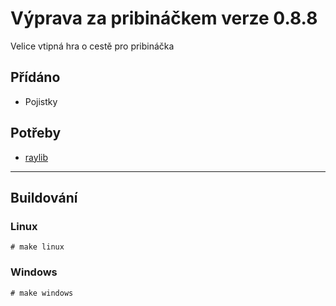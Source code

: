 # Výprava za pribináčkem verze 0.8.8
Velice vtipná hra o cestě pro pribináčka

## Přídáno
- Pojistky

## Potřeby
- [raylib](https://github.com/raysan5/raylib)

-------------
## Buildování
### Linux
`# make linux`

### Windows
`# make windows`
